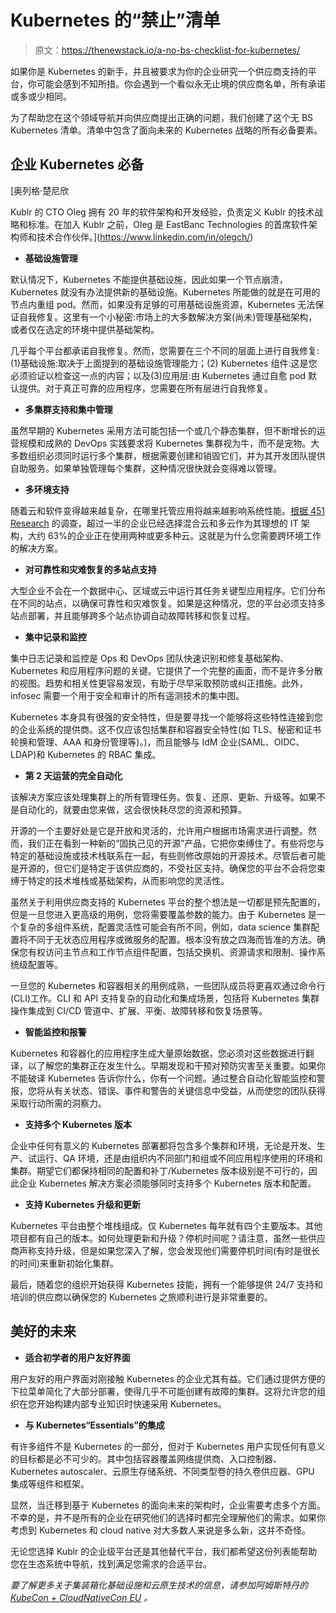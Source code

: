 # Kubernetes 的“禁止”清单

> 原文：<https://thenewstack.io/a-no-bs-checklist-for-kubernetes/>

如果你是 Kubernetes 的新手，并且被要求为你的企业研究一个供应商支持的平台，你可能会感到不知所措。你会遇到一个看似永无止境的供应商名单，所有承诺或多或少相同。

为了帮助您在这个领域导航并向供应商提出正确的问题，我们创建了这个无 BS Kubernetes 清单。清单中包含了面向未来的 Kubernetes 战略的所有必备要素。

## 企业 Kubernetes 必备

 [奥列格·楚尼欣

Kublr 的 CTO Oleg 拥有 20 年的软件架构和开发经验，负责定义 Kublr 的技术战略和标准。在加入 Kublr 之前，Oleg 是 EastBanc Technologies 的首席软件架构师和技术合作伙伴。](https://www.linkedin.com/in/olegch/) 

*   **基础设施管理**

默认情况下，Kubernetes 不能提供基础设施，因此如果一个节点崩溃，Kubernetes 就没有办法提供新的基础设施。Kubernetes 所能做的就是在可用的节点内重组 pod。然而，如果没有足够的可用基础设施资源，Kubernetes 无法保证自我修复。这里有一个小秘密:市场上的大多数解决方案(尚未)管理基础架构，或者仅在选定的环境中提供基础架构。

几乎每个平台都承诺自我修复。然而，您需要在三个不同的层面上进行自我修复:(1)基础设施:取决于上面提到的基础设施管理能力；(2) Kubernetes 组件:这是您必须验证以检查这一点的内容；以及(3)应用层:由 Kubernetes 通过自愈 pod 默认提供。对于真正可靠的应用程序，您需要在所有层进行自我修复。

*   **多集群支持和集中管理**

虽然早期的 Kubernetes 采用方法可能包括一个或几个静态集群，但不断增长的运营规模和成熟的 DevOps 实践要求将 Kubernetes 集群视为牛，而不是宠物。大多数组织必须同时运行多个集群，根据需要创建和销毁它们，并为其开发团队提供自助服务。如果单独管理每个集群，这种情况很快就会变得难以管理。

*   **多环境支持**

随着云和软件变得越来越复杂，在哪里托管应用将越来越影响系统性能。[根据 451 Research](https://mediacenter.ibm.com/media/1_rs0qe7qy) 的调查，超过一半的企业已经选择混合云和多云作为其理想的 IT 架构，大约 63%的企业正在使用两种或更多种云。这就是为什么您需要跨环境工作的解决方案。

*   **对可靠性和灾难恢复的多站点支持**

大型企业不会在一个数据中心、区域或云中运行其任务关键型应用程序。它们分布在不同的站点，以确保可靠性和灾难恢复。如果是这种情况，您的平台必须支持多站点部署，并且能够跨多个站点协调自动故障转移和恢复过程。

*   **集中记录和监控**

集中日志记录和监控是 Ops 和 DevOps 团队快速识别和修复基础架构、Kubernetes 和应用程序问题的关键。它提供了一个完整的画面，而不是许多分散的视图。趋势和相关性更容易发现，有助于尽早采取预防或纠正措施。此外，infosec 需要一个用于安全和审计的所有遥测技术的集中图。

Kubernetes 本身具有很强的安全特性，但是要寻找一个能够将这些特性连接到您的企业系统的提供商。这不仅应该包括集群和容器安全特性(如 TLS、秘密和证书轮换和管理、AAA 和身份管理等)。)，而且能够与 IdM 企业(SAML、OIDC、LDAP)和 Kubernetes 的 RBAC 集成。

*   **第 2 天运营的完全自动化**

该解决方案应该处理集群上的所有管理任务。恢复、还原、更新、升级等。如果不是自动化的，就要由您来做，这会很快耗尽您的资源和预算。

开源的一个主要好处是它是开放和灵活的，允许用户根据市场需求进行调整。然而，我们正在看到一种新的“固执己见的开源”产品，它把你束缚住了。有些将您与特定的基础设施或技术栈联系在一起，有些则修改原始的开源技术。尽管后者可能是开源的，但它们是特定于该供应商的，不受社区支持。确保您的平台不会将您束缚于特定的技术堆栈或基础架构，从而影响您的灵活性。

虽然关于利用供应商支持的 Kubernetes 平台的整个想法是一切都是预先配置的，但是一旦您进入更高级的用例，您将需要覆盖参数的能力。由于 Kubernetes 是一个复杂的多组件系统，配置灵活性可能会有所不同，例如，data science 集群配置将不同于无状态应用程序或微服务的配置。根本没有放之四海而皆准的方法。确保您有权访问主节点和工作节点组件配置，包括交换机、资源请求和限制、操作系统级配置等。

一旦您的 Kubernetes 和容器相关的用例成熟，一些团队成员将更喜欢通过命令行(CLI)工作。CLI 和 API 支持复杂的自动化和集成场景，包括将 Kubernetes 集群操作集成到 CI/CD 管道中、扩展、平衡、故障转移和恢复场景等。

*   **智能监控和报警**

Kubernetes 和容器化的应用程序生成大量原始数据，您必须对这些数据进行翻译，以了解您的集群正在发生什么。早期发现和干预对预防灾害至关重要。如果你不能破译 Kubernetes 告诉你什么，你有一个问题。通过整合自动化智能监控和警报，您将从有关状态、错误、事件和警告的关键信息中受益，从而使您的团队获得采取行动所需的洞察力。

*   **支持多个 Kubernetes 版本**

企业中任何有意义的 Kubernetes 部署都将包含多个集群和环境，无论是开发、生产、试运行、QA 环境，还是由组织内不同部门和组或不同应用程序使用的环境和集群。期望它们都保持相同的配置和补丁/Kubernetes 版本级别是不可行的，因此企业 Kubernetes 解决方案必须能够同时支持多个 Kubernetes 版本和配置。

*   **支持 Kubernetes 升级和更新**

Kubernetes 平台由整个堆栈组成。仅 Kubernetes 每年就有四个主要版本。其他项目都有自己的版本。如何处理更新和升级？停机时间呢？请注意，虽然一些供应商声称支持升级，但是如果您深入了解，您会发现他们需要停机时间(有时是很长的时间)来重新初始化集群。

最后，随着您的组织开始获得 Kubernetes 技能，拥有一个能够提供 24/7 支持和培训的供应商以确保您的 Kubernetes 之旅顺利进行是非常重要的。

## 美好的未来

*   **适合初学者的用户友好界面**

用户友好的用户界面对刚接触 Kubernetes 的企业尤其有益。它们通过提供方便的下拉菜单简化了大部分部署，使得几乎不可能创建有故障的集群。这将允许您的组织在您开始构建内部专业知识时快速采用 Kubernetes。

*   **与 Kubernetes“Essentials”的集成**

有许多组件不是 Kubernetes 的一部分，但对于 Kubernetes 用户实现任何有意义的目标都是必不可少的。其中包括容器覆盖网络提供商、入口控制器、Kubernetes autoscaler、云原生存储系统、不同类型卷的持久卷供应器、GPU 集成等组件和框架。

显然，当迁移到基于 Kubernetes 的面向未来的架构时，企业需要考虑多个方面。不幸的是，并不是所有的企业在研究他们的选择时都完全理解他们的需求。如果你考虑到 Kubernetes 和 cloud native 对大多数人来说是多么新，这并不奇怪。

无论您选择 Kublr 的企业级平台还是其他替代平台，我们都希望这份列表能帮助您在生态系统中导航，找到满足您需求的合适平台。

*要了解更多关于集装箱化基础设施和云原生技术的信息，请参加阿姆斯特丹的 [KubeCon + CloudNativeCon EU](https://events.linuxfoundation.org/kubecon-cloudnativecon-europe/) 。*

<svg xmlns:xlink="http://www.w3.org/1999/xlink" viewBox="0 0 68 31" version="1.1"><title>Group</title> <desc>Created with Sketch.</desc></svg>